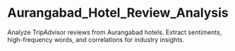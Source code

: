# Aurangabad_Hotel_Review_Analysis
Analyze TripAdvisor reviews from Aurangabad hotels. Extract sentiments, high-frequency words, and correlations for industry insights.
